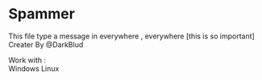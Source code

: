 # Spammer
This file type a message in everywhere , everywhere [this is so important] 
Creater By @DarkBlud

Work with :  
Windows 
Linux 

